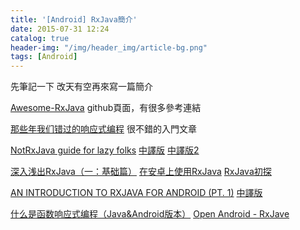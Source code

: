 ```yaml
---
title: '[Android] RxJava簡介'
date: 2015-07-31 12:24
catalog: true
header-img: "/img/header_img/article-bg.png"
tags: [Android]
---
```

先筆記一下
改天有空再來寫一篇簡介

[Awesome-RxJava](https://github.com/lzyzsd/Awesome-RxJava)
github頁面，有很多參考連結

[那些年我们错过的响应式编程](https://github.com/bboyfeiyu/android-tech-frontier/tree/master/androidweekly/%E9%82%A3%E4%BA%9B%E5%B9%B4%E6%88%91%E4%BB%AC%E9%94%99%E8%BF%87%E7%9A%84%E5%93%8D%E5%BA%94%E5%BC%8F%E7%BC%96%E7%A8%8B)
很不錯的入門文章

[NotRxJava guide for lazy folks](http://yarikx.github.io/NotRxJava/)
[中譯版](http://blog.chengyunfeng.com/?p=729)
[中譯版2](http://www.devtf.cn/?p=323)

[深入浅出RxJava（一：基础篇）](http://blog.csdn.net/lzyzsd/article/details/41833541)
[在安卓上使用RxJava](http://www.importnew.com/8321.html)
[RxJava初探](http://codethink.me/2015/05/09/intro-of-rxjava/)

[AN INTRODUCTION TO RXJAVA FOR ANDROID (PT. 1)](http://www.philosophicalhacker.com/2015/06/12/an-introduction-to-rxjava-for-android/)
[中譯版](http://yorkwu0318.github.io/2015/07/21/an-introduction-to-rxjava-for-android-pt-1/)

[什么是函数响应式编程（Java&Android版本）](http://asce1885.gitbooks.io/android-rd-senior-advanced/content/index.html)
[Open Android - RxJave](http://yongjhih.gitbooks.io/feed/content/RxJava.html)
